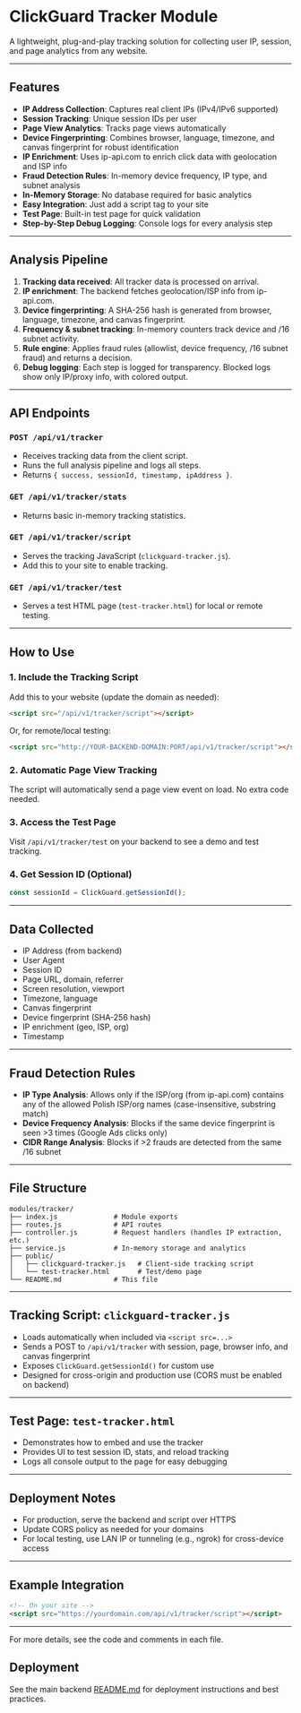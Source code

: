 # ClickGuard Tracker Module

A lightweight, plug-and-play tracking solution for collecting user IP, session, and page analytics from any website.

---

## Features
- **IP Address Collection**: Captures real client IPs (IPv4/IPv6 supported)
- **Session Tracking**: Unique session IDs per user
- **Page View Analytics**: Tracks page views automatically
- **Device Fingerprinting**: Combines browser, language, timezone, and canvas fingerprint for robust identification
- **IP Enrichment**: Uses ip-api.com to enrich click data with geolocation and ISP info
- **Fraud Detection Rules**: In-memory device frequency, IP type, and subnet analysis
- **In-Memory Storage**: No database required for basic analytics
- **Easy Integration**: Just add a script tag to your site
- **Test Page**: Built-in test page for quick validation
- **Step-by-Step Debug Logging**: Console logs for every analysis step

---

## Analysis Pipeline
1. **Tracking data received**: All tracker data is processed on arrival.
2. **IP enrichment**: The backend fetches geolocation/ISP info from ip-api.com.
3. **Device fingerprinting**: A SHA-256 hash is generated from browser, language, timezone, and canvas fingerprint.
4. **Frequency & subnet tracking**: In-memory counters track device and /16 subnet activity.
5. **Rule engine**: Applies fraud rules (allowlist, device frequency, /16 subnet fraud) and returns a decision.
6. **Debug logging**: Each step is logged for transparency. Blocked logs show only IP/proxy info, with colored output.

---

## API Endpoints

### `POST /api/v1/tracker`
- Receives tracking data from the client script.
- Runs the full analysis pipeline and logs all steps.
- Returns `{ success, sessionId, timestamp, ipAddress }`.

### `GET /api/v1/tracker/stats`
- Returns basic in-memory tracking statistics.

### `GET /api/v1/tracker/script`
- Serves the tracking JavaScript (`clickguard-tracker.js`).
- Add this to your site to enable tracking.

### `GET /api/v1/tracker/test`
- Serves a test HTML page (`test-tracker.html`) for local or remote testing.

---

## How to Use

### 1. **Include the Tracking Script**
Add this to your website (update the domain as needed):
```html
<script src="/api/v1/tracker/script"></script>
```
Or, for remote/local testing:
```html
<script src="http://YOUR-BACKEND-DOMAIN:PORT/api/v1/tracker/script"></script>
```

### 2. **Automatic Page View Tracking**
The script will automatically send a page view event on load. No extra code needed.

### 3. **Access the Test Page**
Visit `/api/v1/tracker/test` on your backend to see a demo and test tracking.

### 4. **Get Session ID (Optional)**
```js
const sessionId = ClickGuard.getSessionId();
```

---

## Data Collected
- IP Address (from backend)
- User Agent
- Session ID
- Page URL, domain, referrer
- Screen resolution, viewport
- Timezone, language
- Canvas fingerprint
- Device fingerprint (SHA-256 hash)
- IP enrichment (geo, ISP, org)
- Timestamp

---

## Fraud Detection Rules
- **IP Type Analysis**: Allows only if the ISP/org (from ip-api.com) contains any of the allowed Polish ISP/org names (case-insensitive, substring match)
- **Device Frequency Analysis**: Blocks if the same device fingerprint is seen >3 times (Google Ads clicks only)
- **CIDR Range Analysis**: Blocks if >2 frauds are detected from the same /16 subnet

---

## File Structure
```
modules/tracker/
├── index.js              # Module exports
├── routes.js             # API routes
├── controller.js         # Request handlers (handles IP extraction, etc.)
├── service.js            # In-memory storage and analytics
├── public/
│   ├── clickguard-tracker.js   # Client-side tracking script
│   └── test-tracker.html       # Test/demo page
└── README.md             # This file
```

---

## Tracking Script: `clickguard-tracker.js`
- Loads automatically when included via `<script src=...>`
- Sends a POST to `/api/v1/tracker` with session, page, browser info, and canvas fingerprint
- Exposes `ClickGuard.getSessionId()` for custom use
- Designed for cross-origin and production use (CORS must be enabled on backend)

---

## Test Page: `test-tracker.html`
- Demonstrates how to embed and use the tracker
- Provides UI to test session ID, stats, and reload tracking
- Logs all console output to the page for easy debugging

---

## Deployment Notes
- For production, serve the backend and script over HTTPS
- Update CORS policy as needed for your domains
- For local testing, use LAN IP or tunneling (e.g., ngrok) for cross-device access

---

## Example Integration
```html
<!-- On your site -->
<script src="https://yourdomain.com/api/v1/tracker/script"></script>
```

---

For more details, see the code and comments in each file.

## Deployment
See the main backend [README.md](../../README.md) for deployment instructions and best practices. 